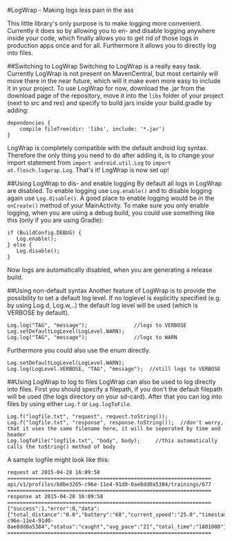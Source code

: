 #LogWrap - Making logs less pain in the ass

This little library's only purpose is to make logging more convenient.
Currently it does so by allowing you to en- and disable logging anywhere inside your code, which finally allows you to get rid of those logs in production apps once and for all.
Furthermore it allows you to directly log into files.

##Switching to LogWrap
Switching to LogWrap is a really easy task. Currently LogWrap is not present on MavenCentral, but most certainly will move there in the near future, which will it make even more easy to include it in your project.
To use LogWrap for now, download the .jar from the download page of the repository, move it into the `libs` folder of your project (next to src and res) and specify to build jars inside your build.gradle by adding:

```
dependencies {
    compile fileTree(dir: 'libs', include: '*.jar')
}

```

LogWrap is completely compatible with the default android log syntax. Therefore the only thing you need to do after adding it, is to change your import statement from `import android.util.Log` to `import at.flosch.logwrap.Log`. That's it! LogWrap is now set up!

##Using LogWrap to dis- and enable logging
By default all logs in LogWrap are disabled.
To enable logging use `Log.enable()` and to disable logging again use `Log.disable()`.
A good place to enable logging would be in the `onCreate()` method of your MainActivity. To make sure you only enable logging, when you are using a debug build, you could use something like this (only if you are using Gradle):

```
if (BuildConfig.DEBUG) {
   Log.enable();
} else {
   Log.disable();
}
```

Now logs are automatically disabled, when you are generating a release build.

##Using non-default syntax
Another feature of LogWrap is to provide the possibility to set a default log level. If no loglevel is explicitly specified (e.g. by using Log.d, Log.w,..) the default log level will be used (which is VERBOSE by default).

```
Log.log("TAG", "message");               //logs to VERBOSE
Log.setDefaultLogLevel(LogLevel.WARN);
Log.log("TAG", "message");               //logs to WARN

```

Furthermore you could also use the enum directly.

```
Log.setDefaultLogLevel(LogLevel.WARN);
Log.log(LogLevel.VERBOSE, "TAG", "message");  //still logs to VERBOSE
```

##Using LogWrap to log to files
LogWrap can also be used to log directly into files.
First you should specify a filepath, if you don't the default filepath will be used (the logs directory on your sd-card).
After that you can log into files by using either `Log.f` or `Log.logToFile`.

```
Log.f("logfile.txt", "request", request.toString());
Log.f("logfile.txt", "response", response.toString());	//don't worry, that it uses the same filename here, it will be seperated by time and header
Log.logToFile("logfile.txt", "body", body);		//this automatically calls the toString() method of body
```

A sample logfile might look like this:
```
request at 2015-04-28 16:09:58
================================================================== 
api/v1/profiles/b0be3265-c96e-11e4-91d0-0ae8dd0a5384/trainings/677
================================================================== 
response at 2015-04-28 16:09:58
================================================================== 
{"success":1,"error":0,"data":{"total_distance":"0.0","battery":"68","current_speed":"25.0","timestamp":"1429194481004","user_id":"b0be3265-c96e-11e4-91d0-0ae8dd0a5384","status":"caught","avg_pace":"21","total_time":"1801000"}}
================================================================== 
```
